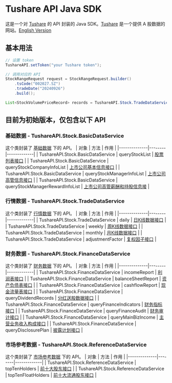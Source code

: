 # Tushare API Java SDK
这是一个对 [Tushare](https://tushare.pro/) 的 API 封装的 Java SDK。[Tushare](https://tushare.pro/) 是一个提供 A 股数据的网站。[English Version](./README_EN.md)

## 基本用法
```java
// 设置 token
TushareAPI.setToken("your Tushare token");

// 调用对应的 API
StockRangeRequest request = StockRangeRequest.builder()
    .tsCode("002027.SZ")
    .tradeDate("20240926")
    .build();

List<StockVolumePriceRecord> records = TushareAPI.Stock.TradeDataService.daily(request);
```

## 目前为初始版本，仅包含以下 API
### 基础数据 - TushareAPI.Stock.BasicDataService
这个类封装了 [基础数据](https://tushare.pro/document/2?doc_id=24) 下的 API。
| 对象 | 方法 | 作用 |
|--------------|--------|-------------|
| TushareAPI.Stock.BasicDataService | queryStockList | [股票列表接口](https://tushare.pro/document/2?doc_id=25) |
| TushareAPI.Stock.BasicDataService | queryStockCompanyInfoList | [上市公司基本信息接口](https://tushare.pro/document/2?doc_id=112) |
| TushareAPI.Stock.BasicDataService | queryStockManagerInfoList | [上市公司高管信息接口](https://tushare.pro/document/2?doc_id=193) |
| TushareAPI.Stock.BasicDataService | queryStockManagerRewardInfoList | [上市公司高管薪酬和持股信息接](https://tushare.pro/document/2?doc_id=194) |

### 行情数据 - TushareAPI.Stock.TradeDataService
这个类封装了 [行情数据](https://tushare.pro/document/2?doc_id=15) 下的 API。
| 对象 | 方法 | 作用 |
|--------------|--------|-------------|
| TushareAPI.Stock.TradeDataService | daily | [日K线数据接口](https://tushare.pro/document/2?doc_id=27) |
| TushareAPI.Stock.TradeDataService | weekly | [周K线数据接口](https://tushare.pro/document/2?doc_id=144) |
| TushareAPI.Stock.TradeDataService | monthly | [月K线数据接口](https://tushare.pro/document/2?doc_id=145) |
| TushareAPI.Stock.TradeDataService | adjustmentFactor | [复权因子接口](https://tushare.pro/document/2?doc_id=28) |

### 财务数据 - TushareAPI.Stock.FinanceDataService
这个类封装了 [财务数据](https://tushare.pro/document/2?doc_id=16) 下的 API。
| 对象 | 方法 | 作用 |
|--------------|--------|-------------|
| TushareAPI.Stock.FinanceDataService | incomeReport | [利润表接口](https://tushare.pro/document/2?doc_id=33) |
| TushareAPI.Stock.FinanceDataService | balanceSheetReport | [资产负债表接口](https://tushare.pro/document/2?doc_id=36) |
| TushareAPI.Stock.FinanceDataService | cashflowReport | [现金流量表接口](https://tushare.pro/document/2?doc_id=44) |
| TushareAPI.Stock.FinanceDataService | queryDividendRecords | [分红送股数据接口](https://tushare.pro/document/2?doc_id=103) |
| TushareAPI.Stock.FinanceDataService | queryFinanceIndicators | [财务指标接口](https://tushare.pro/document/2?doc_id=79) |
| TushareAPI.Stock.FinanceDataService | queryFinanceAudit | [财务审计接口](https://tushare.pro/document/2?doc_id=80) |
| TushareAPI.Stock.FinanceDataService | queryMainBizIncome | [主营业务收入构成接口](https://tushare.pro/document/2?doc_id=81) |
| TushareAPI.Stock.FinanceDataService | queryDisclosurePlan | [披露计划接口](https://tushare.pro/document/2?doc_id=162) |

### 市场参考数据 - TushareAPI.Stock.ReferenceDataService
这个类封装了 [市场参考数据](https://tushare.pro/document/2?doc_id=17) 下的 API。
| 对象 | 方法 | 作用 |
|--------------|--------|-------------|
| TushareAPI.Stock.ReferenceDataService | topTenHolders | [前十大股东接口](https://tushare.pro/document/2?doc_id=61) |
| TushareAPI.Stock.ReferenceDataService | topTenFloatHolders | [前十大流通股东接口](https://tushare.pro/document/2?doc_id=62) |
